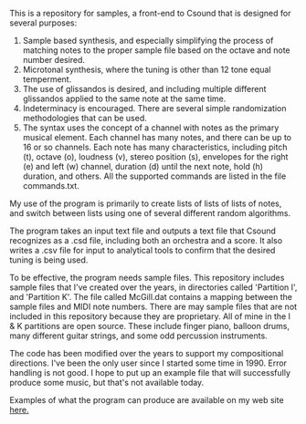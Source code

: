 This is a repository for samples, a front-end to Csound that is designed for several purposes:
1. Sample based synthesis, and especially simplifying the process of matching notes to the proper sample file based on the octave and note number desired.
2. Microtonal synthesis, where the tuning is other than 12 tone equal temperment.
3. The use of glissandos is desired, and including multiple different glissandos applied to the same note at the same time.
4. Indeterminacy is encouraged. There are several simple randomization methodologies that can be used.
5. The syntax uses the concept of a channel with notes as the primary musical element. Each channel has many notes, and there can be up to 16 or so channels. Each note has many characteristics, including pitch (t), octave (o), loudness (v), stereo position (s), envelopes for the right (e) and left (w) channel, duration (d) until the next note, hold (h) duration, and others. All the supported commands are listed in the file commands.txt.

My use of the program is primarily to create lists of lists of lists of notes, and switch between lists using one of several different random algorithms. 

The program takes an input text file and outputs a text file that Csound recognizes as a .csd file, including both an orchestra and a score. It also writes a .csv file for input to analytical tools to confirm that the desired tuning is being used. 

To be effective, the program needs sample files. This repository includes sample files that I've created over the years, in directories called 'Partition I', and 'Partition K'. The file called McGill.dat contains a mapping between the sample files and MIDI note numbers. There are may sample files that are not included in this repository because they are proprietary. All of mine in the I & K partitions are open source. These include finger piano, balloon drums, many different guitar strings, and some odd percussion instruments.

The code has been modified over the years to support my compositional directions. I've been the only user since I started some time in 1990. Error handling is not good. I hope to put up an example file that will successfully produce some music, but that's not available today. 

Examples of what the program can produce are available on my web site <a href="http://ripnread.com/sample-page/code/">here.</a> 